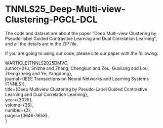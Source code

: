 # TNNLS25_Deep-Multi-view-Clustering-PGCL-DCL

The code and dataset are about the paper "Deep Multi-view Clustering by Pseudo-label Guided Contrastive Learning and Dual Correlation Learning", and all the details are in the ZIP file.

If you are going to using our code, please cite our paper with the following:


@ARTICLE{TNNLS2025DMVC,\
  author={Hu, Shizhe and Zhang, Chengkun and Zou, Guoliang and Lou, Zhengzheng and Ye, Yangdong},\
  journal={IEEE Transactions on Neural Networks and Learning Systems (TNNLS)}, \
  title={Deep Multiview Clustering by Pseudo-Label Guided Contrastive Learning and Dual Correlation Learning}, \
  year={2025},\
  volume={36},\
  number={2},\
  pages={3646-3658},\
  }
